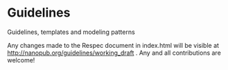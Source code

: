Guidelines
==========

Guidelines, templates and modeling patterns

Any changes made to the Respec document in index.html will be visible at http://nanopub.org/guidelines/working_draft . Any and all contributions are welcome!
